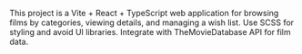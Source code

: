 <!-- Use this file to provide workspace-specific custom instructions to Copilot. For more details, visit https://code.visualstudio.com/docs/copilot/copilot-customization#_use-a-githubcopilotinstructionsmd-file -->

This project is a Vite + React + TypeScript web application for browsing films by categories, viewing details, and managing a wish list. Use SCSS for styling and avoid UI libraries. Integrate with TheMovieDatabase API for film data.

